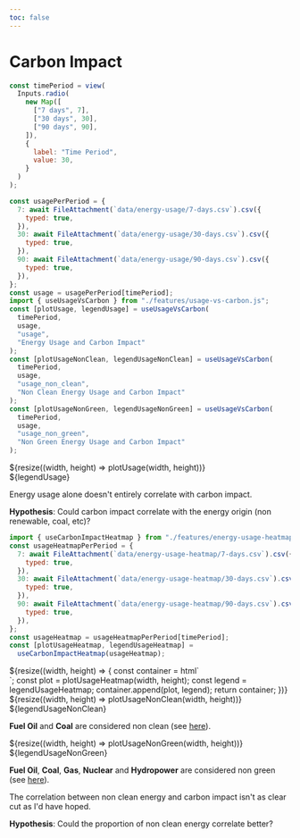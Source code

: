 ```yaml
---
toc: false
---
```


<div>
  <h1>Carbon Impact</h1>
</div>

<div class="grid grid-cols-1 time-picker">

```js
const timePeriod = view(
  Inputs.radio(
    new Map([
      ["7 days", 7],
      ["30 days", 30],
      ["90 days", 90],
    ]),
    {
      label: "Time Period",
      value: 30,
    }
  )
);
```

</div>

```js
const usagePerPeriod = {
  7: await FileAttachment(`data/energy-usage/7-days.csv`).csv({
    typed: true,
  }),
  30: await FileAttachment(`data/energy-usage/30-days.csv`).csv({
    typed: true,
  }),
  90: await FileAttachment(`data/energy-usage/90-days.csv`).csv({
    typed: true,
  }),
};
const usage = usagePerPeriod[timePeriod];
import { useUsageVsCarbon } from "./features/usage-vs-carbon.js";
const [plotUsage, legendUsage] = useUsageVsCarbon(
  timePeriod,
  usage,
  "usage",
  "Energy Usage and Carbon Impact"
);
const [plotUsageNonClean, legendUsageNonClean] = useUsageVsCarbon(
  timePeriod,
  usage,
  "usage_non_clean",
  "Non Clean Energy Usage and Carbon Impact"
);
const [plotUsageNonGreen, legendUsageNonGreen] = useUsageVsCarbon(
  timePeriod,
  usage,
  "usage_non_green",
  "Non Green Energy Usage and Carbon Impact"
);
```

<div class="grid grid-cols-1" style="grid-auto-rows: 504px;">
  <div class="card" style="display: flex; flex-direction: column;">
    <div style="flex:1;">
      ${resize((width, height) => plotUsage(width, height))}
    </div>
    <div>
      ${legendUsage}
    </div>
  </div>
</div>

<div class="note">

Energy usage alone doesn't entirely correlate with carbon impact.

**Hypothesis**: Could carbon impact correlate with the energy origin (non renewable, coal, etc)?

</div>

```js
import { useCarbonImpactHeatmap } from "./features/energy-usage-heatmap.js";
const usageHeatmapPerPeriod = {
  7: await FileAttachment(`data/energy-usage-heatmap/7-days.csv`).csv({
    typed: true,
  }),
  30: await FileAttachment(`data/energy-usage-heatmap/30-days.csv`).csv({
    typed: true,
  }),
  90: await FileAttachment(`data/energy-usage-heatmap/90-days.csv`).csv({
    typed: true,
  }),
};
const usageHeatmap = usageHeatmapPerPeriod[timePeriod];
const [plotUsageHeatmap, legendUsageHeatmap] =
  useCarbonImpactHeatmap(usageHeatmap);
```

<div class="grid grid-cols-1" style="grid-auto-rows: 504px;">
  <div class="card">
    ${resize((width, height) => {
      const container = html`<div style="display: flex; align-items: center; flex-direction: column"></div>`;
      const plot = plotUsageHeatmap(width, height);
      const legend = legendUsageHeatmap;
      container.append(plot, legend);
      return container;
    })}
  </div>
</div>

<div class="grid grid-cols-1" style="grid-auto-rows: 504px;">
  <div class="card" style="display: flex; flex-direction: column;">
    <div style="flex:1;">
      ${resize((width, height) => plotUsageNonClean(width, height))}
    </div>
    <div>
      ${legendUsageNonClean}
    </div>
  </div>
</div>
<div class="note">

**Fuel Oil** and **Coal** are considered non clean (see [here](https://chariotenergy.com/chariot-university/clean-energy)).

</div>
<div class="grid grid-cols-1" style="grid-auto-rows: 504px;">
  <div class="card" style="display: flex; flex-direction: column;">
    <div style="flex:1;">
      ${resize((width, height) => plotUsageNonGreen(width, height))}
    </div>
    <div>
      ${legendUsageNonGreen}
    </div>
  </div>
</div>
<div class="note">

**Fuel Oil**, **Coal**, **Gas**, **Nuclear** and **Hydropower** are considered non green (see [here](https://palmetto.com/solar/difference-between-green-clean-and-renewable-energy)).

</div>
<div class="note">

The correlation between non clean energy and carbon impact isn't as clear cut as I'd have hoped.

**Hypothesis**: Could the proportion of non clean energy correlate better?

</div>
